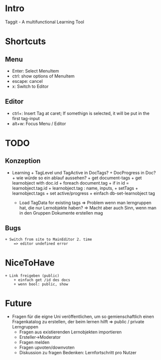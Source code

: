 # Intro

Taggit - A multifunctional Learning Tool


# Shortcuts

## Menu
* Enter: Select MenuItem
* ctrl: show options of MenuItem
* escape: cancel
* x: Switch to Editor
 
## Editor
* ctrl+<Tag-Number>: Insert Tag at caret; If somethign is selected, it will be put in the first tag-input
* alt+w: Focus Menu / Editor


# TODO


## Konzeption

+ Learning
        + TagLevel und TagActive in DocTags?
        + DocProgress in Doc?
      + wie würde so ein ablauf aussehen?
        + get document-tags
        + get learnobject with doc.id
        + foreach document.tag 
          + if in id = learnobject.tag.id
            + learnobject.tag : name, inputs,
        + setTags 
          + learnobject.tags
        + set active/progress
          + einfach db-set-learnobject tag 

   	+ Load TagData for existing tags
  		=> Problem wenn man lerngruppen hat, die nur Lernobjekte haben?
  		=> Macht aber auch Sinn, wenn man in den Gruppen Dokumente erstellen mag		
  		  

## Bugs
	+ Switch from site to MainEditor 2. time 
		=> editor undefined error


# NiceToHave    

	+ Link freigeben (public)
		+ einfach get /id des docs
		+ wenn bool: public, show 


# Future
+ Fragen für die eigne Uni veröffentlichen, um so gemienschaftlich einen Fragenkatalog zu erstellen, der beim lernen hilft
=> public / private Lerngruppen
	+ Fragen aus existierenden Lernobjekten importieren
	+ Ersteller->Moderator
	+ Fragen melden 
	+ Fragen upvoten/downvoten
	+ Diskussion zu fragen
Bedenken: Lernfortschritt pro Nutzer

